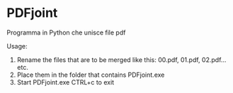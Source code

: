 # PDFjoint
Programma in Python che unisce file pdf

Usage:
1) Rename the files that are to be merged like this: 00.pdf, 01.pdf, 02.pdf... etc.
2) Place them in the folder that contains PDFjoint.exe
3) Start PDFjoint.exe
CTRL+c to exit
